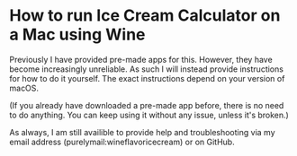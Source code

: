 
# How to run Ice Cream Calculator on a Mac using Wine #

Previously I have provided pre-made apps for this. However, they have become increasingly unreliable. As such I will instead provide instructions for how to do it yourself. The exact instructions depend on your version of macOS.

(If you already have downloaded a pre-made app before, there is no need to do anything. You can keep using it without any issue, unless it's broken.)

As always, I am still availible to provide help and troubleshooting via my email address (purelymail:wineflavoricecream) or on GitHub.
